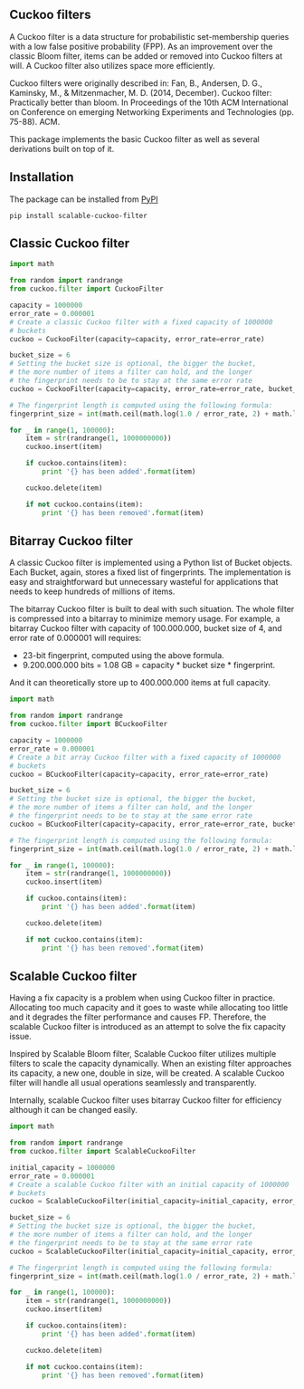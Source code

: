 Cuckoo filters
--------------

A Cuckoo filter is a data structure for probabilistic set-membership
queries with a low false positive probability (FPP). As an improvement
over the classic Bloom filter, items can be added or removed into
Cuckoo filters at will. A Cuckoo filter also utilizes space more
efficiently.

Cuckoo filters were originally described in:
 Fan, B., Andersen, D. G., Kaminsky, M., & Mitzenmacher, M. D. (2014, December).
 Cuckoo filter: Practically better than bloom.
 In Proceedings of the 10th ACM International on Conference on emerging Networking
 Experiments and Technologies (pp. 75-88). ACM.

This package implements the basic Cuckoo filter as well as several
derivations built on top of it.

Installation
------------

The package can be installed from
[PyPI](https://pypi.org/project/scalable-cuckoo-filter)

```
pip install scalable-cuckoo-filter
```

Classic Cuckoo filter
---------------------

```python
import math

from random import randrange
from cuckoo.filter import CuckooFilter

capacity = 1000000
error_rate = 0.000001
# Create a classic Cuckoo filter with a fixed capacity of 1000000
# buckets
cuckoo = CuckooFilter(capacity=capacity, error_rate=error_rate)

bucket_size = 6
# Setting the bucket size is optional, the bigger the bucket,
# the more number of items a filter can hold, and the longer
# the fingerprint needs to be to stay at the same error rate
cuckoo = CuckooFilter(capacity=capacity, error_rate=error_rate, bucket_size=bucket_size)

# The fingerprint length is computed using the following formula:
fingerprint_size = int(math.ceil(math.log(1.0 / error_rate, 2) + math.log(2 * bucket_size, 2)))

for _ in range(1, 100000):
    item = str(randrange(1, 1000000000))
    cuckoo.insert(item)

    if cuckoo.contains(item):
        print '{} has been added'.format(item)

    cuckoo.delete(item)

    if not cuckoo.contains(item):
        print '{} has been removed'.format(item)
```

Bitarray Cuckoo filter
----------------------

A classic Cuckoo filter is implemented using a Python list of Bucket
objects. Each Bucket, again, stores a fixed list of fingerprints. The
implementation is easy and straightforward but unnecessary wasteful
for applications that needs to keep hundreds of millions of items.

The bitarray Cuckoo filter is built to deal with such situation. The
whole filter is compressed into a bitarray to minimize memory usage.
For example, a bitarray Cuckoo filter with capacity of 100.000.000,
bucket size of 4, and error rate of 0.000001 will requires:

- 23-bit fingerprint, computed using the above formula.
- 9.200.000.000 bits = 1.08 GB = capacity * bucket size * fingerprint.

And it can theoretically store up to 400.000.000 items at full capacity.

```python
import math

from random import randrange
from cuckoo.filter import BCuckooFilter

capacity = 1000000
error_rate = 0.000001
# Create a bit array Cuckoo filter with a fixed capacity of 1000000
# buckets
cuckoo = BCuckooFilter(capacity=capacity, error_rate=error_rate)

bucket_size = 6
# Setting the bucket size is optional, the bigger the bucket,
# the more number of items a filter can hold, and the longer
# the fingerprint needs to be to stay at the same error rate
cuckoo = BCuckooFilter(capacity=capacity, error_rate=error_rate, bucket_size=bucket_size)

# The fingerprint length is computed using the following formula:
fingerprint_size = int(math.ceil(math.log(1.0 / error_rate, 2) + math.log(2 * bucket_size, 2)))

for _ in range(1, 100000):
    item = str(randrange(1, 1000000000))
    cuckoo.insert(item)

    if cuckoo.contains(item):
        print '{} has been added'.format(item)

    cuckoo.delete(item)

    if not cuckoo.contains(item):
        print '{} has been removed'.format(item)
```

Scalable Cuckoo filter
----------------------

Having a fix capacity is a problem when using Cuckoo filter in practice.
Allocating too much capacity and it goes to waste while allocating too
little and it degrades the filter performance and causes FP. Therefore,
the scalable Cuckoo filter is introduced as an attempt to solve the fix
capacity issue.

Inspired by Scalable Bloom filter, Scalable Cuckoo filter utilizes
multiple filters to scale the capacity dynamically.  When an existing
filter approaches its capacity, a new one, double in size, will be
created.  A scalable Cuckoo filter will handle all usual operations
seamlessly and transparently.

Internally, scalable Cuckoo filter uses bitarray Cuckoo filter for
efficiency although it can be changed easily.

```python
import math

from random import randrange
from cuckoo.filter import ScalableCuckooFilter

initial_capacity = 1000000
error_rate = 0.000001
# Create a scalable Cuckoo filter with an initial capacity of 1000000
# buckets
cuckoo = ScalableCuckooFilter(initial_capacity=initial_capacity, error_rate=error_rate)

bucket_size = 6
# Setting the bucket size is optional, the bigger the bucket,
# the more number of items a filter can hold, and the longer
# the fingerprint needs to be to stay at the same error rate
cuckoo = ScalableCuckooFilter(initial_capacity=initial_capacity, error_rate=error_rate, bucket_size=bucket_size)

# The fingerprint length is computed using the following formula:
fingerprint_size = int(math.ceil(math.log(1.0 / error_rate, 2) + math.log(2 * bucket_size, 2)))

for _ in range(1, 100000):
    item = str(randrange(1, 1000000000))
    cuckoo.insert(item)

    if cuckoo.contains(item):
        print '{} has been added'.format(item)

    cuckoo.delete(item)

    if not cuckoo.contains(item):
        print '{} has been removed'.format(item)
```
